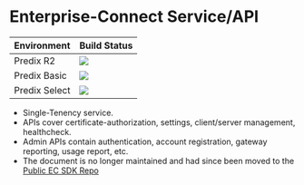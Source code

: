 # Enterprise-Connect Service/API
Environment | Build Status
--- | ---
Predix R2 | <a href='https://predix1.jenkins.build.ge.com/job/Enterprise-Connect/job/EC%20Predix%20Service%20(R2)/'><img src='https://predix1.jenkins.build.ge.com/buildStatus/icon?job=Enterprise-Connect/EC Predix Service (R2)'></a>
Predix Basic | <a href='https://predix1.jenkins.build.ge.com/job/Enterprise-Connect/job/EC%20Predix%20Service%20(Basic)/'><img src='https://predix1.jenkins.build.ge.com/buildStatus/icon?job=Enterprise-Connect/EC Predix Service (Basic)'></a>
Predix Select | <a href='https://predix1.jenkins.build.ge.com/job/Enterprise-Connect/EC Predix Service (Select)'><img src='https://predix1.jenkins.build.ge.com/buildStatus/icon?job=Enterprise-Connect/EC Predix Service (Select)'></a>

- Single-Tenency service.
- APIs cover certificate-authorization, settings, client/server management, healthcheck.
- Admin APIs contain authentication, account registration, gateway reporting, usage report, etc.
- The document is no longer maintained and had since been moved to the [Public EC SDK Repo](https://github.com/Enterprise-connect/ec-sdk)
